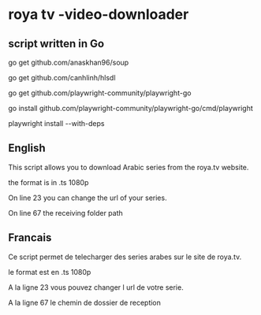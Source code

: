 # roya tv -video-downloader

## script written in Go

go get github.com/anaskhan96/soup

go get github.com/canhlinh/hlsdl

go get github.com/playwright-community/playwright-go

go install github.com/playwright-community/playwright-go/cmd/playwright

playwright install --with-deps


## English

This script allows you to download Arabic series from the roya.tv website.

the format is in .ts 1080p

On line 23 you can change the url of your series.

On line 67 the receiving folder path

## Francais

Ce script permet de telecharger des series arabes sur le site de roya.tv.

le format est en .ts 1080p

A la ligne 23 vous  pouvez changer l url de votre serie.

A la ligne 67 le chemin de dossier de reception
